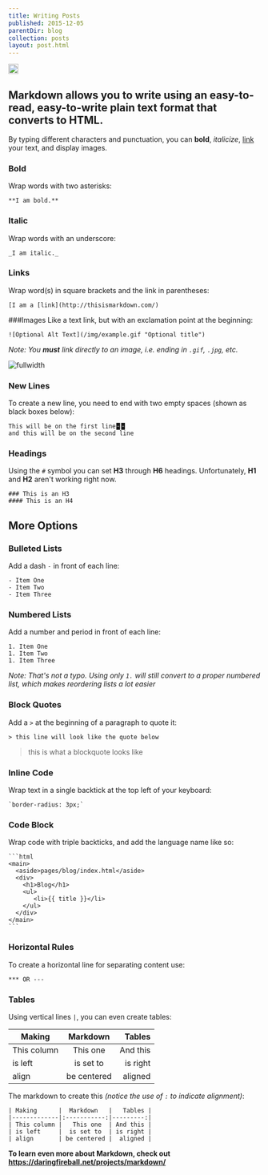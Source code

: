 ```yaml
---
title: Writing Posts
published: 2015-12-05
parentDir: blog
collection: posts
layout: post.html
---
```


<img src="https://img.shields.io/badge/Github-Flavored-blue.svg?style=flat-square" style="height: 20px; width: auto;"/>

## Markdown allows you to write using an easy-to-read, easy-to-write plain text format that converts to HTML.

By typing different characters and punctuation, you can **bold**, _italicize_, [link](http://thisismarkdown.com/) your text, and display images.

### Bold
Wrap words with two asterisks:

    **I am bold.**

### Italic
Wrap words with an underscore:

    _I am italic._

### Links
Wrap word(s) in square brackets and the link in parentheses:

    [I am a [link](http://thisismarkdown.com/)

###Images
Like a text link, but with an exclamation point at the beginning:

    ![Optional Alt Text](/img/example.gif "Optional title")

_Note: You **must** link directly to an image, i.e. ending in `.gif`, `.jpg`, etc._

![fullwidth](/img/example.gif "An Emedded Image in Markdown")

### New Lines
To create a new line, you need to end with two empty spaces (shown as black boxes below):

    This will be on the first line🁢🁢  
    and this will be on the second line

### Headings
Using the `#` symbol you can set **H3** through **H6** headings. Unfortunately, **H1** and **H2** aren't working right now.

    ### This is an H3
    #### This is an H4


## More Options

### Bulleted Lists
Add a dash `-` in front of each line:

    - Item One
    - Item Two
    - Item Three

### Numbered Lists
Add a number and period in front of each line:

    1. Item One
    1. Item Two
    1. Item Three

_Note: That's not a typo. Using only `1.` will still convert to a proper numbered list, which makes reordering lists a lot easier_

### Block Quotes
Add a  ` > ` at the beginning of a paragraph to quote it:

    > this line will look like the quote below

> this is what a blockquote looks like

### Inline Code
Wrap text in a single backtick at the top left of your keyboard:

    `border-radius: 3px;`

### Code Block
Wrap code with triple backticks, and add the language name like so:

    ```html
    <main>
      <aside>pages/blog/index.html</aside>
      <div>
        <h1>Blog</h1>
        <ul>
           <li>{{ title }}</li>
        </ul>
      </div>
    </main>
    ```

### Horizontal Rules
To create a horizontal line for separating content use:

    *** OR ---

### Tables
Using vertical lines `|`, you can even create tables:  

| Making      |  Markdown   |   Tables |
|-------------|:-----------:|---------:|
| This column |   This one  | And this |
| is left     |  is set to  | is right |
| align       | be centered |  aligned |

The markdown to create this _(notice the use of `:` to indicate alignment)_:  

    | Making      |  Markdown   |   Tables |
    |-------------|:-----------:|---------:|
    | This column |   This one  | And this |
    | is left     |  is set to  | is right |
    | align       | be centered |  aligned |

**To learn even more about Markdown, check out https://daringfireball.net/projects/markdown/**
